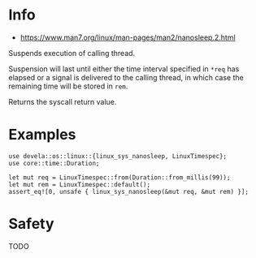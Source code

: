 # Info
- <https://www.man7.org/linux/man-pages/man2/nanosleep.2.html>

Suspends execution of calling thread.

Suspension will last until either the time interval specified in `*req`
has elapsed or a signal is delivered to the calling thread, in which
case the remaining time will be stored in `rem`.

Returns the syscall return value.

# Examples
```
use devela::os::linux::{linux_sys_nanosleep, LinuxTimespec};
use core::time::Duration;

let mut req = LinuxTimespec::from(Duration::from_millis(99));
let mut rem = LinuxTimespec::default();
assert_eq![0, unsafe { linux_sys_nanosleep(&mut req, &mut rem) }];
```

# Safety
TODO
